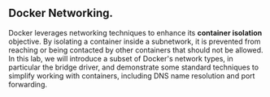 ## Docker Networking.

Docker leverages networking techniques to enhance its __container isolation__ objective. By isolating a container inside a subnetwork, it is prevented from reaching or being contacted by other containers that should not be allowed. In this lab, we will introduce a subset of Docker's network types, in particular the bridge driver, and demonstrate some standard techniques to simplify working with containers, including DNS name resolution and port forwarding.